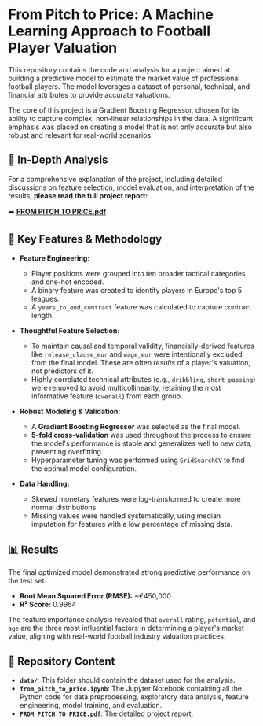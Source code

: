 # From Pitch to Price: A Machine Learning Approach to Football Player Valuation

This repository contains the code and analysis for a project aimed at building a predictive model to estimate the market value of professional football players. The model leverages a dataset of personal, technical, and financial attributes to provide accurate valuations.

The core of this project is a Gradient Boosting Regressor, chosen for its ability to capture complex, non-linear relationships in the data. A significant emphasis was placed on creating a model that is not only accurate but also robust and relevant for real-world scenarios.

## 📄 In-Depth Analysis

For a comprehensive explanation of the project, including detailed discussions on feature selection, model evaluation, and interpretation of the results, **please read the full project report:**

➡️ **[FROM PITCH TO PRICE.pdf](FROM%20PITCH%20TO%20PRICE.pdf)**

## 🚀 Key Features & Methodology

*   **Feature Engineering:**
    *   Player positions were grouped into ten broader tactical categories and one-hot encoded.
    *   A binary feature was created to identify players in Europe's top 5 leagues.
    *   A `years_to_end_contract` feature was calculated to capture contract length.

*   **Thoughtful Feature Selection:**
    *   To maintain causal and temporal validity, financially-derived features like `release_clause_eur` and `wage_eur` were intentionally excluded from the final model. These are often *results* of a player's valuation, not predictors of it.
    *   Highly correlated technical attributes (e.g., `dribbling`, `short_passing`) were removed to avoid multicollinearity, retaining the most informative feature (`overall`) from each group.

*   **Robust Modeling & Validation:**
    *   A **Gradient Boosting Regressor** was selected as the final model.
    *   **5-fold cross-validation** was used throughout the process to ensure the model's performance is stable and generalizes well to new data, preventing overfitting.
    *   Hyperparameter tuning was performed using `GridSearchCV` to find the optimal model configuration.

*   **Data Handling:**
    *   Skewed monetary features were log-transformed to create more normal distributions.
    *   Missing values were handled systematically, using median imputation for features with a low percentage of missing data.

## 📊 Results

The final optimized model demonstrated strong predictive performance on the test set:

-   **Root Mean Squared Error (RMSE):** ~€450,000
-   **R² Score:** 0.9964

The feature importance analysis revealed that `overall` rating, `potential`, and `age` are the three most influential factors in determining a player's market value, aligning with real-world football industry valuation practices.

## 📂 Repository Content
-   **`data/`**: This folder should contain the dataset used for the analysis.
-   **`from_pitch_to_price.ipynb`**: The Jupyter Notebook containing all the Python code for data preprocessing, exploratory data analysis, feature engineering, model training, and evaluation.
-   **`FROM PITCH TO PRICE.pdf`**: The detailed project report.

